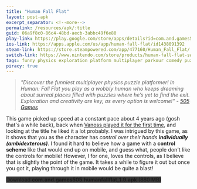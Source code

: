 ```yaml
---
title: "Human Fall Flat"
layout: post-apk
excerpt_separator: <!--more-->
permalink: /resources/apk/:title
guid: 06a9f8c0-86c4-48bd-aecb-3abbc49f6e80
play-link: https://play.google.com/store/apps/details?id=com.and.games505.humanfallflat
ios-link: https://apps.apple.com/us/app/human-fall-flat/id1438091392
steam-link: https://store.steampowered.com/app/477160/Human_Fall_Flat/
switch-link: https://www.nintendo.com/store/products/human-fall-flat-switch/
tags: funny physics exploration platform multiplayer parkour comedy puzzle 3d 
piracy: true
---
```


> _"Discover the funniest multiplayer physics puzzle platformer! In Human: Fall Flat you play as a wobbly human who keeps dreaming about surreal places filled with puzzles where he’s yet to find the exit. Exploration and creativity are key, as every option is welcome!" - <a href="https://505games.com/games/human-fall-flat/" target="_blank">505 Games</a>_

This game picked up speed at a constant pace about 4 years ago (gosh that's a while back), back when <a href="https://youtu.be/vKd5S5MxU-Y" target="_blank">Vanoss played it for the first time</a>, and looking at the title he liked it a lot probably.<!--more--> I was intrigued by this game, as it shows that you as the character has _control over their hands **individually (ambidexterous)**_. I found it hard to believe how a game with a **control scheme** like that would end up on mobile, and guess what, people don't like the controls for mobile! However, I for one, loves the controls, as I believe that is slightly the point of the game. It takes a while to figure it out but once you got it, playing through it in mobile would be quite a blast! 

<div class="text-center">
    <a class="btn btn-dark btn-block w-100" onclick='apk("com.and.games505.humanfallflat_1.9.apk")' target="_blank" style="text-decoration: none; background-color: #333;"> Download <b>com.and.games505.humanfallflat_1.9.apk</b> (880 MB)</a>
</div>
